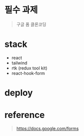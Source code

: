 # 필수 과제

> 구글 폼 클론코딩

# stack
- react
- tailwind
- rtk (redux tool kit)
- react-hook-form

# deploy

# reference

> https://docs.google.com/forms
